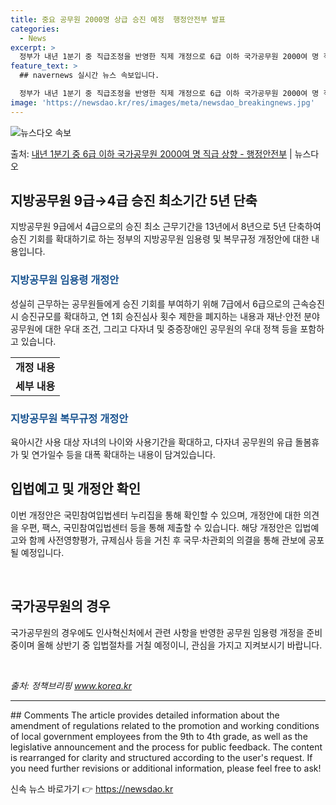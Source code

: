 ```yaml
---
title: 중요 공무원 2000명 상급 승진 예정  행정안전부 발표
categories:
  - News
excerpt: >
  정부가 내년 1분기 중 직급조정을 반영한 직제 개정으로 6급 이하 국가공무원 2000여 명 직급상향 관련 절…
feature_text: >
  ## navernews 실시간 뉴스 속보입니다.

  정부가 내년 1분기 중 직급조정을 반영한 직제 개정으로 6급 이하 국가공무원 2000여 명 직급상향 관련 절…
image: 'https://newsdao.kr/res/images/meta/newsdao_breakingnews.jpg'
---
```


![뉴스다오 속보](https://newsdao.kr/res/images/meta/newsdao_breakingnews.jpg)

<p>출처: <a href="https://newsdao.kr/3532" rel="dofollow">내년 1분기 중 6급 이하 국가공무원 2000여 명 직급 상향 - 행정안전부</a> | 뉴스다오</p>

<h2 data-ke-size="size26">지방공무원 9급→4급 승진 최소기간 5년 단축</h2>
<p data-ke-size="size16">지방공무원 9급에서 4급으로의 승진 최소 근무기간을 13년에서 8년으로 5년 단축하여 승진 기회를 확대하기로 하는 정부의 지방공무원 임용령 및 복무규정 개정안에 대한 내용입니다.</p>

<h3><b><span style="color: #1a5490;">지방공무원 임용령 개정안</span></b></h3>
<p data-ke-size="size16">성실히 근무하는 공무원들에게 승진 기회를 부여하기 위해 7급에서 6급으로의 근속승진 시 승진규모를 확대하고, 연 1회 승진심사 횟수 제한을 폐지하는 내용과 재난·안전 분야 공무원에 대한 우대 조건, 그리고 다자녀 및 중증장애인 공무원의 우대 정책 등을 포함하고 있습니다.</p>

<table>
  <tr>
    <td style="text-align: center; height: 17px;"><b>개정 내용</b></td>
  </tr>
  <tr>
    <td style="text-align: center; height: 17px;"><b>세부 내용</b></td>
  </tr>
</table>

<h3><b><span style="color: #1a5490;">지방공무원 복무규정 개정안</span></b></h3>
<p data-ke-size="size16">육아시간 사용 대상 자녀의 나이와 사용기간을 확대하고, 다자녀 공무원의 유급 돌봄휴가 및 연가일수 등을 대폭 확대하는 내용이 담겨있습니다.</p>

<h2 data-ke-size="size26">입법예고 및 개정안 확인</h2>
<p data-ke-size="size16">이번 개정안은 국민참여입법센터 누리집을 통해 확인할 수 있으며, 개정안에 대한 의견을 우편, 팩스, 국민참여입법센터 등을 통해 제출할 수 있습니다. 해당 개정안은 입법예고와 함께 사전영향평가, 규제심사 등을 거친 후 국무·차관회의 의결을 통해 관보에 공포될 예정입니다.</p>

<p data-ke-size="size16">&nbsp;</p>

<h2 data-ke-size="size26">국가공무원의 경우</h2>
<p data-ke-size="size16">국가공무원의 경우에도 인사혁신처에서 관련 사항을 반영한 공무원 임용령 개정을 준비 중이며 올해 상반기 중 입법절차를 거칠 예정이니, 관심을 가지고 지켜보시기 바랍니다.</p>

<p data-ke-size="size16">&nbsp;</p>

<p data-ke-size="size16"><i>출처: 정책브리핑 <a href="http://opinion.lawmaking.go.kr">www.korea.kr</a></i></p>
<hr>
## Comments
The article provides detailed information about the amendment of regulations related to the promotion and working conditions of local government employees from the 9th to 4th grade, as well as the legislative announcement and the process for public feedback. The content is rearranged for clarity and structured according to the user's request. If you need further revisions or additional information, please feel free to ask! 

신속 뉴스 바로가기 👉 <a href="https://newsdao.kr" rel="dofollow">https://newsdao.kr</a>


